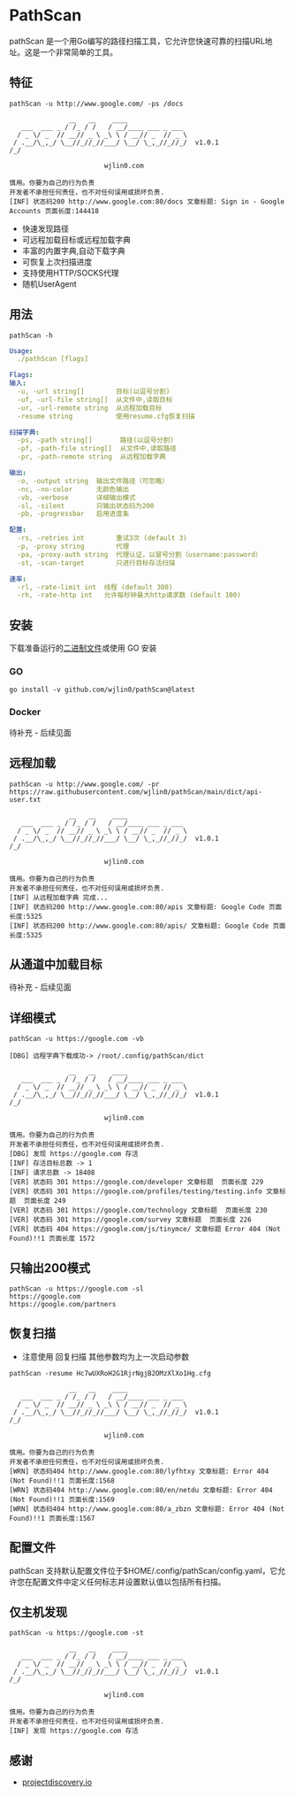 # PathScan
pathScan 是一个用Go编写的路径扫描工具，它允许您快速可靠的扫描URL地址。这是一个非常简单的工具。

## 特征

```console
pathScan -u http://www.google.com/ -ps /docs

               __   __    ____
   ___  ___ _ / /_ / /   / __/____ ___ _ ___
  / _ \/ _  // __// _ \ _\ \ / __// _  // _ \
 / .__/\_,_/ \__//_//_//___/ \__/ \_,_//_//_/  v1.0.1
/_/

                        wjlin0.com

慎用。你要为自己的行为负责
开发者不承担任何责任，也不对任何误用或损坏负责.
[INF] 状态码200 http://www.google.com:80/docs 文章标题: Sign in - Google Accounts 页面长度:144418
```

- 快速发现路径
- 可远程加载目标或远程加载字典
- 丰富的内置字典,自动下载字典
- 可恢复上次扫描进度
- 支持使用HTTP/SOCKS代理
- 随机UserAgent

## 用法
```shell
pathScan -h
```
```yaml
Usage:
  ./pathScan [flags]

Flags:
输入:
  -u, -url string[]        目标(以逗号分割)
  -uf, -url-file string[]  从文件中,读取目标
  -ur, -url-remote string  从远程加载目标
  -resume string           使用resume.cfg恢复扫描

扫描字典:
  -ps, -path string[]       路径(以逗号分割)
  -pf, -path-file string[]  从文件中,读取路径
  -pr, -path-remote string  从远程加载字典

输出:
  -o, -output string  输出文件路径（可忽略）
  -nc, -no-color      无颜色输出
  -vb, -verbose       详细输出模式
  -sl, -silent        只输出状态码为200
  -pb, -progressbar   启用进度条

配置:
  -rs, -retries int        重试3次 (default 3)
  -p, -proxy string        代理
  -pa, -proxy-auth string  代理认证，以冒号分割（username:password）
  -st, -scan-target        只进行目标存活扫描

速率:
  -rl, -rate-limit int  线程 (default 300)
  -rh, -rate-http int   允许每秒钟最大http请求数 (default 100)
```
## 安装

下载准备运行的[二进制文件](https://github.com/wjlin0/pathScan/releases/latest)或使用 GO 安装
### GO
```shell
go install -v github.com/wjlin0/pathScan@latest
```
### Docker
待补充 - 后续见面

## 远程加载
```console
pathScan -u http://www.google.com/ -pr https://raw.githubusercontent.com/wjlin0/pathScan/main/dict/api-user.txt

               __   __    ____
   ___  ___ _ / /_ / /   / __/____ ___ _ ___
  / _ \/ _  // __// _ \ _\ \ / __// _  // _ \
 / .__/\_,_/ \__//_//_//___/ \__/ \_,_//_//_/  v1.0.1
/_/

                        wjlin0.com

慎用。你要为自己的行为负责
开发者不承担任何责任，也不对任何误用或损坏负责.
[INF] 从远程加载字典 完成...
[INF] 状态码200 http://www.google.com:80/apis 文章标题: Google Code 页面长度:5325
[INF] 状态码200 http://www.google.com:80/apis/ 文章标题: Google Code 页面长度:5325
```
## 从通道中加载目标
待补充 - 后续见面

## 详细模式
```console
pathScan -u https://google.com -vb

[DBG] 远程字典下载成功-> /root/.config/pathScan/dict

               __   __    ____
   ___  ___ _ / /_ / /   / __/____ ___ _ ___
  / _ \/ _  // __// _ \ _\ \ / __// _  // _ \
 / .__/\_,_/ \__//_//_//___/ \__/ \_,_//_//_/  v1.0.1
/_/

                        wjlin0.com

慎用。你要为自己的行为负责
开发者不承担任何责任，也不对任何误用或损坏负责.
[DBG] 发现 https://google.com 存活
[INF] 存活目标总数 -> 1
[INF] 请求总数 -> 18408
[VER] 状态码 301 https://google.com/developer 文章标题  页面长度 229
[VER] 状态码 301 https://google.com/profiles/testing/testing.info 文章标题  页面长度 249
[VER] 状态码 301 https://google.com/technology 文章标题  页面长度 230
[VER] 状态码 301 https://google.com/survey 文章标题  页面长度 226
[VER] 状态码 404 https://google.com/js/tinymce/ 文章标题 Error 404 (Not Found)!!1 页面长度 1572
```
## 只输出200模式
```console
pathScan -u https://google.com -sl
https://google.com
https://google.com/partners
```
## 恢复扫描
- 注意使用 回复扫描 其他参数均为上一次启动参数
```console
pathScan -resume Hc7wUXRoH2G1RjrNgjB2OMzXlXo1Hg.cfg

               __   __    ____
   ___  ___ _ / /_ / /   / __/____ ___ _ ___
  / _ \/ _  // __// _ \ _\ \ / __// _  // _ \
 / .__/\_,_/ \__//_//_//___/ \__/ \_,_//_//_/  v1.0.1
/_/

                        wjlin0.com

慎用。你要为自己的行为负责
开发者不承担任何责任，也不对任何误用或损坏负责.
[WRN] 状态码404 http://www.google.com:80/lyfhtxy 文章标题: Error 404 (Not Found)!!1 页面长度:1568
[WRN] 状态码404 http://www.google.com:80/en/netdu 文章标题: Error 404 (Not Found)!!1 页面长度:1569
[WRN] 状态码404 http://www.google.com:80/a_zbzn 文章标题: Error 404 (Not Found)!!1 页面长度:1567
```
## 配置文件
pathScan 支持默认配置文件位于$HOME/.config/pathScan/config.yaml，它允许您在配置文件中定义任何标志并设置默认值以包括所有扫描。

## 仅主机发现
```console
pathScan -u https://google.com -st

               __   __    ____
   ___  ___ _ / /_ / /   / __/____ ___ _ ___
  / _ \/ _  // __// _ \ _\ \ / __// _  // _ \
 / .__/\_,_/ \__//_//_//___/ \__/ \_,_//_//_/  v1.0.1
/_/

                        wjlin0.com

慎用。你要为自己的行为负责
开发者不承担任何责任，也不对任何误用或损坏负责.
[INF] 发现 https://google.com 存活
```
## 感谢

- [projectdiscovery.io](https://projectdiscovery.io/#/)
